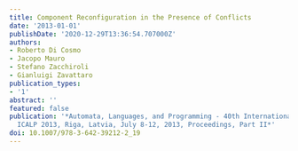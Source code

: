 ```yaml
---
title: Component Reconfiguration in the Presence of Conflicts
date: '2013-01-01'
publishDate: '2020-12-29T13:36:54.707000Z'
authors:
- Roberto Di Cosmo
- Jacopo Mauro
- Stefano Zacchiroli
- Gianluigi Zavattaro
publication_types:
- '1'
abstract: ''
featured: false
publication: '*Automata, Languages, and Programming - 40th International Colloquium,
  ICALP 2013, Riga, Latvia, July 8-12, 2013, Proceedings, Part II*'
doi: 10.1007/978-3-642-39212-2_19
---
```


